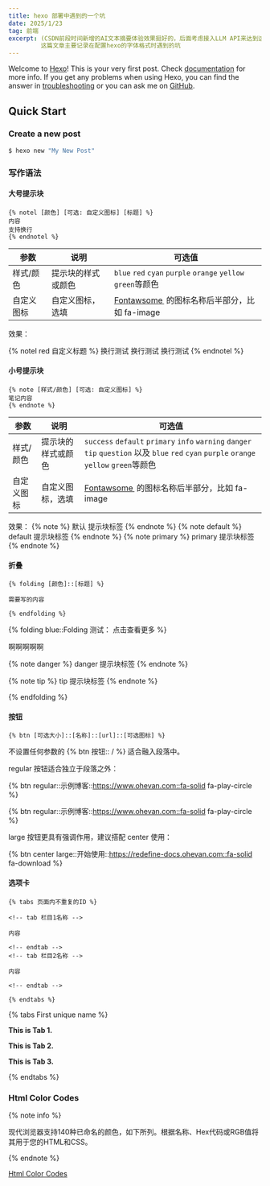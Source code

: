 ```yaml
---
title: hexo 部署中遇到的一个坑
date: 2025/1/23
tag: 前端
excerpt: (CSDN前段时间新增的AI文本摘要体验效果挺好的，后面考虑接入LLM API来达到这个效果)
         这篇文章主要记录在配置hexo的字体格式时遇到的坑
---
```

Welcome to [Hexo](https://hexo.io/)! This is your very first post. Check [documentation](https://hexo.io/docs/) for more info. If you get any problems when using Hexo, you can find the answer in [troubleshooting](https://hexo.io/docs/troubleshooting.html) or you can ask me on [GitHub](https://github.com/hexojs/hexo/issues).

## Quick Start

### Create a new post

``` bash
$ hexo new "My New Post"
```

### 写作语法

#### 大号提示块

```
{% notel [颜色] [可选: 自定义图标] [标题] %}
内容
支持换行
{% endnotel %}
```

| 参数 | 说明 | 可选值 |
| --- | --- | --- |
| 样式/颜色 | 提示块的样式或颜色 | `blue` `red` `cyan` `purple` `orange` `yellow` `green`等颜色 |
| 自定义图标 | 自定义图标，选填 | [Fontawsome ](https://fontawesome.com/search) 的图标名称后半部分，比如 fa-image


效果：

{% notel red 自定义标题 %}
换行测试
换行测试
换行测试
{% endnotel %}

#### 小号提示块

```
{% note [样式/颜色] [可选: 自定义图标] %}
笔记内容
{% endnote %}
```

| 参数 | 说明 | 可选值 |
| --- | --- | --- |
| 样式/颜色 | 提示块的样式或颜色 | `success` `default` `primary` `info` `warning` `danger` `tip` `question` 以及 `blue` `red` `cyan` `purple` `orange` `yellow` `green`等颜色 |
| 自定义图标 | 自定义图标，选填 | [Fontawsome ](https://fontawesome.com/search) 的图标名称后半部分，比如 fa-image

效果：
{% note %} 默认 提示块标签 {% endnote %}
{% note default %} default 提示块标签 {% endnote %}
{% note primary %} primary 提示块标签 {% endnote %}

#### 折叠

```
{% folding [颜色]::[标题] %}
 
需要写的内容
 
{% endfolding %}
```

{% folding blue::Folding 测试： 点击查看更多 %}
 
啊啊啊啊啊
 
{% note danger  %}
danger 提示块标签
{% endnote %}
 
{% note tip  %}
tip 提示块标签
{% endnote %}
 
{% endfolding %}

#### 按钮

```
{% btn [可选大小]::[名称]::[url]::[可选图标] %}
```

不设置任何参数的 {% btn 按钮:: / %} 适合融入段落中。
 
regular 按钮适合独立于段落之外：
 
{% btn regular::示例博客::https://www.ohevan.com::fa-solid fa-play-circle %}
 
{% btn regular::示例博客::https://www.ohevan.com::fa-solid fa-play-circle %}
 
large 按钮更具有强调作用，建议搭配 center 使用：
 
{% btn center large::开始使用::https://redefine-docs.ohevan.com::fa-solid fa-download %}

#### 选项卡

```
{% tabs 页面内不重复的ID %}
 
<!-- tab 栏目1名称 -->
 
内容
 
<!-- endtab -->
<!-- tab 栏目2名称 -->
 
内容
 
<!-- endtab -->
 
{% endtabs %}
```

{% tabs First unique name %}
 
<!-- tab First Tab-->
 
**This is Tab 1.**
 
<!-- endtab -->
 
<!-- tab Second Tab-->
 
**This is Tab 2.**
 
<!-- endtab -->
 
<!-- tab Third Tab-->
 
**This is Tab 3.**
 
<!-- endtab -->
 
{% endtabs %}

### Html Color Codes

{% note info %}

现代浏览器支持140种已命名的颜色，如下所列。根据名称、Hex代码或RGB值将其用于您的HTML和CSS。

{% endnote %}


[Html Color Codes](https://htmlcolorcodes.com/zh/yanse-ming/)
